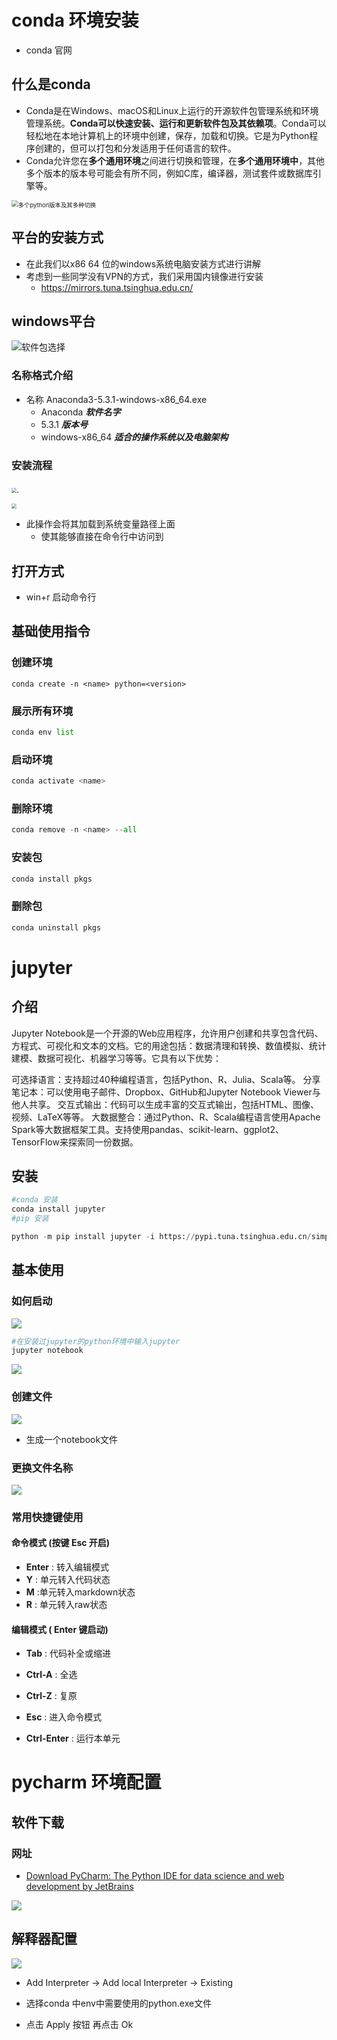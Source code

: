 # conda 环境安装

* conda 官网

##  什么是conda

* Conda是在Windows、macOS和Linux上运行的开源软件包管理系统和环境管理系统。**Conda可以快速安装、运行和更新软件包及其依赖项**。Conda可以轻松地在本地计算机上的环境中创建，保存，加载和切换。它是为Python程序创建的，但可以打包和分发适用于任何语言的软件。
* Conda允许您在**多个通用环境**之间进行切换和管理，在**多个通用环境中**，其他多个版本的版本号可能会有所不同，例如C库，编译器，测试套件或数据库引擎等。

<img src="..\pictures\环境照片.png" alt="多个python版本及其多种切换" style="zoom:67%;" />

## 平台的安装方式

* 在此我们以x86 64 位的windows系统电脑安装方式进行讲解
* 考虑到一些同学没有VPN的方式，我们采用国内镜像进行安装
  * https://mirrors.tuna.tsinghua.edu.cn/

## windows平台

![软件包选择](..\pictures\conda02.png)

### 名称格式介绍

* 名称	Anaconda3-5.3.1-windows-x86_64.exe
  * Anaconda ***软件名字***
  * 5.3.1 ***版本号***
  * windows-x86_64 ***适合的操作系统以及电脑架构***



### 安装流程

#### 

<img src="..\pictures\conda03.png" style="zoom:50%;" />.

<img src="..\pictures\conda04.png" style="zoom:50%;" />

* 此操作会将其加载到系统变量路径上面
  * 使其能够直接在命令行中访问到

## 打开方式

* win+r 启动命令行

## 基础使用指令

### 

### 创建环境

```pytho
conda create -n <name> python=<version>
```



### 展示所有环境

```python
conda env list
```

### 启动环境

```python
conda activate <name>
```

### 删除环境

```python
conda remove -n <name> --all
```

### 安装包

```python
conda install pkgs
```

### 删除包

```python
conda uninstall pkgs
```

# jupyter



## 介绍

Jupyter Notebook是一个开源的Web应用程序，允许用户创建和共享包含代码、方程式、可视化和文本的文档。它的用途包括：数据清理和转换、数值模拟、统计建模、数据可视化、机器学习等等。它具有以下优势：

可选择语言：支持超过40种编程语言，包括Python、R、Julia、Scala等。
 分享笔记本：可以使用电子邮件、Dropbox、GitHub和Jupyter Notebook Viewer与他人共享。
 交互式输出：代码可以生成丰富的交互式输出，包括HTML、图像、视频、LaTeX等等。
 大数据整合：通过Python、R、Scala编程语言使用Apache Spark等大数据框架工具。支持使用pandas、scikit-learn、ggplot2、TensorFlow来探索同一份数据。

## 安装

```python
#conda 安装
conda install jupyter
#pip 安装

python -m pip install jupyter -i https://pypi.tuna.tsinghua.edu.cn/simple

```



## 基本使用

### 如何启动

![](../pictures/jupyter01.png)

```python
#在安装过jupyter的python环境中输入jupyter
jupyter notebook
```

![](../pictures/jupyter02.png)

### 创建文件

![](../pictures/jupyter03.png)

* 生成一个notebook文件

### 更换文件名称

![](../pictures/jupyter04.png)

### 常用快捷键使用

#### 命令模式 (按键 Esc 开启)

- **Enter** : 转入编辑模式
- **Y** : 单元转入代码状态
- **M** :单元转入markdown状态
- **R** : 单元转入raw状态

#### 编辑模式 ( Enter 键启动)

- **Tab** : 代码补全或缩进

- **Ctrl-A** : 全选

- **Ctrl-Z** : 复原

- **Esc** : 进入命令模式

- **Ctrl-Enter** : 运行本单元

# pycharm 环境配置

## 软件下载

### 网址

* [Download PyCharm: The Python IDE for data science and web development by JetBrains](https://www.jetbrains.com/pycharm/download/?section=windows)

![](../pictures/pycharmInstall.png)

## 解释器配置

![](../pictures/configPython.png)



* Add Interpreter -> Add local Interpreter -> Existing

* 选择conda 中env中需要使用的python.exe文件

* 点击 Apply 按钮 再点击 Ok
